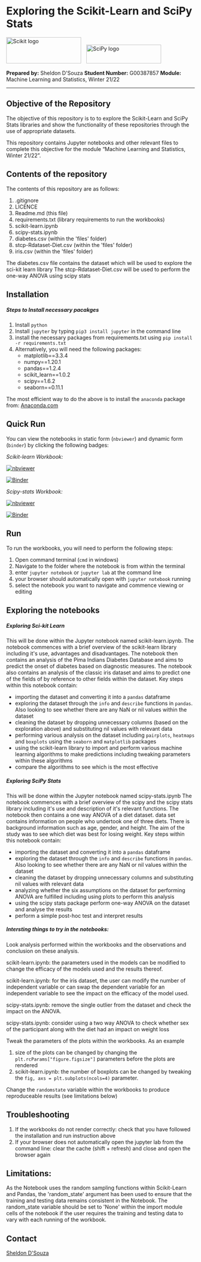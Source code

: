 # Exploring the Scikit-Learn and SciPy Stats



<img src= "https://upload.wikimedia.org/wikipedia/commons/0/05/Scikit_learn_logo_small.svg"   alt="Scikit logo" style="float: center; margin-right:10px;" width="200" height="70" />  <img src= "https://upload.wikimedia.org/wikipedia/en/5/58/Scipylogo.png"   alt="SciPy logo" style="float: center; margin-right:10px;" width="200" height="50"/>



<b>Prepared by:</b>  Sheldon D'Souza
<b>Student Number:</b>  G00387857
<b>Module:</b>  Machine Learning and Statistics, Winter 21/22

***

## Objective of the Repository
The objective of this repository is to to explore the Scikit-Learn and SciPy Stats libraries and show the functionality of these repositories through the use of appropriate datasets.

This repository contains Jupyter notebooks and other relevant files to complete this objective for the module “Machine Learning and Statistics, Winter 21/22”.


## Contents of the repository

The contents of this repository are as follows:

1. .gitignore
2. LICENCE
3. Readme.md (this file)
4. requirements.txt (library requirements to run the workbooks)
4. scikit-learn.ipynb
5. scipy-stats.ipynb
6. diabetes.csv (within the 'files' folder)
7. stcp-Rdataset-Diet.csv (within the 'files' folder)
8. iris.csv  (within the 'files' folder)

The diabetes.csv file contains the dataset which will be used to explore the sci-kit learn library
The stcp-Rdataset-Diet.csv will be used to perform the one-way ANOVA using scipy stats


## Installation

##### Steps to Install necessary pacakges

1.  Install `python` 
2. Install `jupyter` by typing ```pip3 install jupyter``` in the command line
3. install the necessary packages from requirements.txt using ```pip install -r requirements.txt```
4. Alternatively, you will need the following packages:
	- matplotlib==3.3.4
	- numpy==1.20.1
	- pandas==1.2.4
	- scikit_learn==1.0.2
	- scipy==1.6.2
	- seaborn==0.11.1      

The most efficient way to do the above  is to install the `anaconda` package from: [Anaconda.com](https://www.anaconda.com/)


## Quick Run

You can view the notebooks in static form (`nbviewer`) and dynamic form (`binder`) by clicking the following badges:

<i>Scikit-learn Workbook:</i>

[![nbviewer](https://raw.githubusercontent.com/jupyter/design/master/logos/Badges/nbviewer_badge.svg)](https://nbviewer.org/github/dssheldon/MLandStats-assignment-sds/blob/main/scikit-learn.ipynb)

[![Binder](https://mybinder.org/badge_logo.svg)](https://mybinder.org/v2/gh/dssheldon/MLandStats-assignment-sds/HEAD?labpath=scikit-learn.ipynb)



<i>Scipy-stats Workbook:</i>

[![nbviewer](https://raw.githubusercontent.com/jupyter/design/master/logos/Badges/nbviewer_badge.svg)](https://nbviewer.org/github/dssheldon/MLandStats-assignment-sds/blob/main/scipy-stats.ipynb)

[![Binder](https://mybinder.org/badge_logo.svg)](https://mybinder.org/v2/gh/dssheldon/MLandStats-assignment-sds/HEAD?labpath=scipy-stats.ipynb)

## Run

To run the workbooks, you will need to perform the following steps:

1.   Open command terminal (`cmd` in windows)
2.   Navigate to the folder where the notebook is from within the terminal
3.   enter `jupyter notebook` or `jupyter lab` at the command line 
4.   your browser should automatically open with `jupyter notebook` running
5.   select the notebook you want to navigate and commence viewing or editing


## Exploring the notebooks

##### Exploring Sci-kit Learn
This will be done within  the  Jupyter notebook named scikit-learn.ipynb. 
The notebook commences with  a brief overview of the scikit-learn library including it's use, advantages and disadvantages.
The notebook then contains an analysis of the Pima Indians Diabetes Database and aims to predict the onset of diabetes based on diagnostic measures. The notebook also contains an analysis of the classic iris dataset and aims to predict one of the fields of by reference to other fields within the dataset.
Key steps within this notebook contain:
- importing the dataset and converting it into a `pandas` dataframe
- exploring the dataset through the `info` and `describe` functions in `pandas`. Also looking to see whether there are any NaN or nil values within the dataset
- cleaning the dataset by dropping unnecessary columns (based on the exploration above) and substituting nil values with relevant data
- performing various analysis on the dataset including `pairplots`, `heatmaps` and `boxplots` using the `seaborn` and `matplotlib` packages
- using the scikit-learn library to import and perform various machine learning algorithms to make predictions including tweaking parameters within these algorithms
- compare the algorithms to see which is the most effective

##### Exploring SciPy Stats
This will be done within  the  Jupyter notebook named scipy-stats.ipynb
The notebook commences with  a brief overview of the scipy and the scipy stats  library including it's use and description of it's relevant functions.
The notebook then contains a one way ANOVA  of a diet dataset.  data set contains information on people who undertook one of three diets. There is background information such as age, gender, and height. The aim of the study was to see which diet was best for losing weight.
Key steps within this notebook contain:
- importing the dataset and converting it into a `pandas` dataframe
- exploring the dataset through the `info` and `describe` functions in `pandas`. Also looking to see whether there are any NaN or nil values within the dataset
- cleaning the dataset by dropping unnecessary columns and substituting nil values with relevant data
- analyzing  whether the six assumptions on the dataset for performing ANOVA are fulfilled including using plots to perform this analysis 
- using the scipy stats package perform one-way ANOVA on the dataset and analyse the results
- perform a simple post-hoc test and interpret results


##### Intersting things to try in the notebooks:

Look analysis performed within the workbooks and the observations and conclusion on these analysis. 

scikit-learn.ipynb: the parameters used in the models can be modified to change the efficacy of the models used and the results thereof.

scikit-learn.ipynb: for the iris dataset, the user can modify the number of independent variable or can swap the dependent variable for an independent variable to see the impact on the efficacy of the model used.

scipy-stats.ipynb: remove the single outlier from the dataset and check the impact on the ANOVA.

scipy-stats.ipynb: consider using a two way ANOVA to check whether sex of the participant along with the diet had an impact on weight loss

Tweak the parameters of the plots within the workbooks. As an example 
1. size of the plots can be changed by changing the ```plt.rcParams["figure.figsize"]``` parameters before the plots are rendered
2. scikit-learn.ipynb: the number of boxplots can be changed by tweaking the ```fig, axs = plt.subplots(ncols=4)``` parameter.

Change the `randomstate` variable within the workbooks to produce reproduceable results (see limitations below)


## Troubleshooting
1. If the workbooks do not render correctly: check that you have followed the installation and run instruction above
2. If your browser does not automatically open the jupyter lab from the command line: clear the cache (shift + refresh) and close and open the browser again

 ## Limitations:

As the Notebook uses the random sampling functions  within Scikit-Learn and Pandas, the 'random_state' argument has been used to ensure that the training and testing data remains consistent in the Notebook. The random_state variable should be set to 'None' within the import module cells of the notebook if the user requires the training and testing data to vary with each running of the workbook. 

## Contact

[Sheldon D'Souza](g00387857@gmit.ie)
